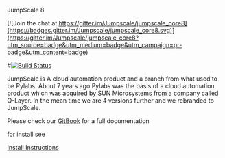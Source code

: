JumpScale 8


[![Join the chat at https://gitter.im/Jumpscale/jumpscale_core8](https://badges.gitter.im/Jumpscale/jumpscale_core8.svg)](https://gitter.im/Jumpscale/jumpscale_core8?utm_source=badge&utm_medium=badge&utm_campaign=pr-badge&utm_content=badge)

#[![Build Status](http://ci.codescalers.com/buildStatus/icon?job=jumpscale8-build)](http://ci.codescalers.com/job/jumpscale8-build/)

JumpScale is A cloud automation product and a branch from what used to be Pylabs. About 7 years ago Pylabs was the basis of a cloud automation product which was acquired by SUN Microsystems from a company called Q-Layer. In the mean time we are 4 versions further and we rebranded to JumpScale.

Please check our [GitBook](https://gig.gitbooks.io/jumpscale-core8/content/) for a full documentation

for install see

[Install Instructions](https://gig.gitbooks.io/jumpscale8/content/GettingStarted/Install.html)